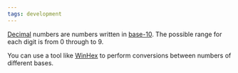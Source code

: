 ```yaml
---
tags: development
---
```


[Decimal](/wiki/Decimal) numbers are numbers written in [base-10](/wiki/base-10). The possible range for each digit is from 0 through to 9.

You can use a tool like [WinHex](/wiki/WinHex) to perform conversions between numbers of different bases.
